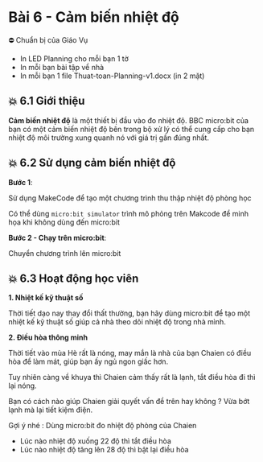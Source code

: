 # Bài 6 - Cảm biến nhiệt độ


⛔ Chuẩn bị của Giáo Vụ
- In LED Planning cho mỗi bạn 1 tờ
- In mỗi bạn bài tập về nhà
- In mỗi bạn 1 file Thuat-toan-Planning-v1.docx (in 2 mặt)

## 💥 6.1 Giới thiệu

**Cảm biến nhiệt độ** là một thiết bị đầu vào đo nhiệt độ. BBC micro:bit của bạn có một cảm biến nhiệt độ bên trong bộ xử lý có thể cung cấp cho bạn nhiệt độ môi trường xung quanh nó với giá trị gần đúng nhất.


## 💥 6.2 Sử dụng cảm biến nhiệt độ

**Bước 1**:

Sử dụng MakeCode để tạo một chương trình thu thập nhiệt độ phòng học

Có thể dùng `micro:bit simulator` trình mô phỏng trên Makcode để minh họa khi không dùng đến micro:bit

**Bước 2 - Chạy trên micro:bit**:

Chuyển chương trình lên micro:bit


## 💥 6.3 Hoạt động học viên

**1. Nhiệt kế kỹ thuật số**

Thời tiết dạo nay thay đổi thất thường, bạn hãy dùng micro:bit để tạo một nhiệt kế kỹ thuật số giúp cả nhà theo dõi nhiệt độ trong nhà mình.


**2. Điều hòa thông minh**

Thời tiết vào mùa Hè rất là nóng, may mắn là nhà của bạn Chaien có điều hòa để làm mát, giúp bạn ấy ngủ ngon giấc hơn.

Tuy nhiên càng về khuya thì Chaien cảm thấy rất là lạnh, tắt điều hòa đi thì lại nóng.

Bạn có cách nào giúp Chaien giải quyết vấn đề trên hay không ? Vừa bớt lạnh mà lại tiết kiệm điện.

Gợi ý nhé : Dùng micro:bit đo nhiệt độ phòng của Chaien

* Lúc nào nhiệt độ xuống 22 độ thì tắt điều hòa
* Lúc nào nhiệt độ tăng lên 28 độ thì bật lại điều hòa